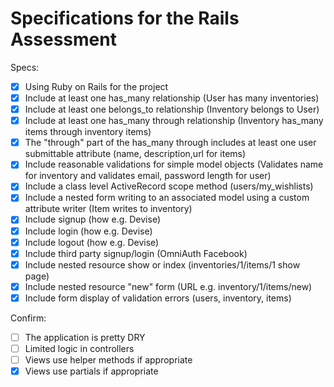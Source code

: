 # Specifications for the Rails Assessment

Specs:
- [x] Using Ruby on Rails for the project
- [x] Include at least one has_many relationship (User has many inventories)
- [x] Include at least one belongs_to relationship (Inventory belongs to User)
- [x] Include at least one has_many through relationship (Inventory has_many items through inventory items)
- [x] The "through" part of the has_many through includes at least one user submittable attribute (name, description,url for items)
- [x] Include reasonable validations for simple model objects (Validates name for inventory and validates email, password length for user)
- [x] Include a class level ActiveRecord scope method (users/my_wishlists)
- [x] Include a nested form writing to an associated model using a custom attribute writer (Item writes to inventory)
- [X] Include signup (how e.g. Devise)
- [X] Include login (how e.g. Devise)
- [X] Include logout (how e.g. Devise)
- [X] Include third party signup/login (OmniAuth Facebook)
- [x] Include nested resource show or index (inventories/1/items/1 show page)
- [x] Include nested resource "new" form (URL e.g. inventory/1/items/new)
- [x] Include form display of validation errors (users, inventory, items)

Confirm:
- [ ] The application is pretty DRY
- [ ] Limited logic in controllers
- [ ] Views use helper methods if appropriate
- [x] Views use partials if appropriate
